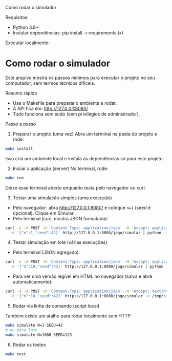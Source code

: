 Como rodar o simulador

Requisitos:
- Python 3.8+
- Instalar dependências: pip install -r requirements.txt

Executar localmente:

# Como rodar o simulador

Este arquivo mostra os passos mínimos para executar o projeto no seu computador, sem termos técnicos difíceis.

Resumo rápido
- Use o Makefile para preparar o ambiente e rodar.
- A API fica em: http://127.0.0.1:8080/
- Tudo funciona sem sudo (sem privilégios de administrador).

Passo a passo

1) Preparar o projeto (uma vez)
Abra um terminal na pasta do projeto e rode:

```bash
make install
```

Isso cria um ambiente local e instala as dependências só para este projeto.

2) Iniciar a aplicação (server)
No terminal, rode:

```bash
make run
```

Deixe esse terminal aberto enquanto testa pelo navegador ou curl.

3) Testar uma simulação simples (uma execução)

- Pelo navegador: abra http://127.0.0.1:8080/ e coloque `n=1` (seed é opcional). Clique em Simular.
- Pelo terminal (curl, mostra JSON formatado):

```bash
curl -s -X POST -H 'Content-Type: application/json' -H 'Accept: application/json' \
  -d '{"n":1,"seed":42}' http://127.0.0.1:8080/jogo/simular | python -m json.tool
```

4) Testar simulação em lote (várias execuções)

- Pelo terminal (JSON agregado):

```bash
curl -s -X POST -H 'Content-Type: application/json' -H 'Accept: application/json' \
  -d '{"n":10,"seed":42}' http://127.0.0.1:8080/jogo/simular | python -m json.tool
```

- Para ver uma versão legível em HTML no navegador (salva e abre automaticamente):

```bash
curl -s -X POST -H 'Content-Type: application/json' -H 'Accept: text/html' \
  -d '{"n":10,"seed":42}' http://127.0.0.1:8080/jogo/simular -o /tmp/sim_result.html && xdg-open /tmp/sim_result.html >/dev/null 2>&1 &
```

5) Rodar via linha de comando (script local)

Também existe um atalho para rodar localmente sem HTTP:

```bash
make simulate N=1 SEED=42
# ou para lote
make simulate N=1000 SEED=123
```

6) Rodar os testes

```bash
make test
```